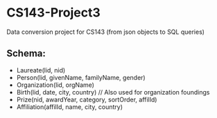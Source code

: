 # CS143-Project3
Data conversion project for CS143 (from json objects to SQL queries)

## Schema:
- Laureate(lid, nid)
- Person(lid, givenName, familyName, gender)
- Organization(lid, orgName)
- Birth(lid, date, city, country) // Also used for organization foundings
- Prize(nid, awardYear, category, sortOrder, affilId)
- Affiliation(affilId, name, city, country)
